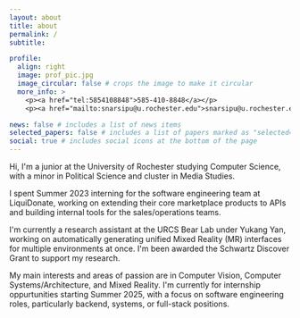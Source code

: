 ```yaml
---
layout: about
title: about
permalink: /
subtitle:

profile:
  align: right
  image: prof_pic.jpg
  image_circular: false # crops the image to make it circular
  more_info: >
    <p><a href="tel:5854108848">585-410-8848</a></p>
    <p><a href="mailto:snarsipu@u.rochester.edu">snarsipu@u.rochester.edu</a></p>

news: false # includes a list of news items
selected_papers: false # includes a list of papers marked as "selected={true}"
social: true # includes social icons at the bottom of the page
---
```


Hi, I'm a junior at the University of Rochester studying Computer Science, with a minor in Political Science and cluster in Media Studies.

I spent Summer 2023 interning for the software engineering team at LiquiDonate, working on extending their core marketplace products to APIs and building internal tools for the sales/operations teams.

I'm currently a research assistant at the URCS Bear Lab under Yukang Yan, working on automatically generating unified Mixed Reality (MR) interfaces for multiple environments at once. I'm been awarded the Schwartz Discover Grant to support my research.

My main interests and areas of passion are in Computer Vision, Computer Systems/Architecture, and Mixed Reality. I'm currently for internship oppurtunities starting Summer 2025, with a focus on software engineering roles, particularly backend, systems, or full-stack positions.
